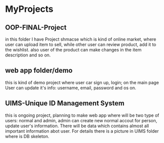 # MyProjects


## OOP-FINAL-Project
in this folder I have Project shmacse which is kind of online market, where user can upload item to sell, while other user can review product, add it to the wishlist. also user of the product can make changes in the item description and so on.

## web app folder/demo
this is kind of demo project where user car sign up, login; on the main page User can update it's info: username, email, password and os on.

## UIMS-Unique ID Management System
this is ongoing project, planning to make web app where will be two type of users: normal and admin, admin can create new normal accout for person, update user's information. There will be data which contains almost all important information abot user. For details there is a picture in UIMS folder where is DB skeleton.
